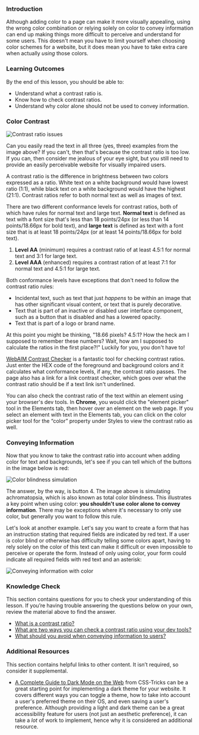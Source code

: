 ### Introduction

Although adding color to a page can make it more visually appealing, using the wrong color combination or relying solely on color to convey information can end up making things more difficult to perceive and understand for some users. This doesn't mean you have to limit yourself when choosing color schemes for a website, but it does mean you have to take extra care when actually *using* those colors.

### Learning Outcomes
By the end of this lesson, you should be able to:

* Understand what a contrast ratio is.
* Know how to check contrast ratios.
* Understand why color alone should not be used to convey information.

### Color Contrast

![Contrast ratio issues](https://user-images.githubusercontent.com/70952936/125673709-dd42bdf0-a4bc-4103-9a1b-e73e6c3bc85b.jpg)

Can you easily read the text in all three (yes, three) examples from the image above? If you can't, then that's because the contrast ratio is too low. If you can, then consider me jealous of your eye sight, but you still need to provide an easily perceivable website for visually impaired users.

A <span id='contrast-ratio'>contrast ratio</span> is the difference in brightness between two colors expressed as a ratio. White text on a white background would have lowest ratio (1:1), while black text on a white background would have the highest (21:1). Contrast ratios refer to both normal text as well as images of text.

There are two different conformance levels for contrast ratios, both of which have rules for normal text and large text. **Normal text** is defined as text with a font size that's less than 18 points/24px (or less than 14 points/18.66px for bold text), and **large text** is defined as text with a font size that is at least 18 points/24px (or at least 14 points/18.66px for bold text).

1. **Level AA** (minimum) requires a contrast ratio of at least 4.5:1 for normal text and 3:1 for large text.
2. **Level AAA** (enhanced) requires a contrast ration of at least 7:1 for normal text and 4.5:1 for large text.

Both conformance levels have exceptions that don't need to follow the contrast ratio rules:

* Incidental text, such as text that just *happens* to be within an image that has other significant visual content, or text that is purely decorative.
* Text that is part of an inactive or disabled user interface component, such as a button that is disabled and has a lowered opacity.
* Text that is part of a logo or brand name.

At this point you might be thinking, "18.66 pixels? 4.5:1? How the heck am I supposed to remember these numbers? Wait, how am I supposed to calculate the ratios in the first place?!" Luckily for you, you don't have to!

[WebAIM Contrast Checker](https://webaim.org/resources/contrastchecker/) is a fantastic tool for checking contrast ratios. Just enter the HEX code of the foreground and background colors and it calculates what conformance levels, if any, the contrast ratio passes. The page also has a link for a link contrast checker, which goes over what the contrast ratio should be if a text link isn't underlined.

You can also check the contrast ratio of the text within an element using your <span id='dev-tools'>browser's dev tools</span>. In **Chrome**, you would click the "element picker" tool in the Elements tab, then hover over an element on the web page. If you select an element with text in the Elements tab, you can click on the color picker tool for the “color” property under Styles to view the contrast ratio as well.

### Conveying Information

Now that you know to take the contrast ratio into account when adding color for text and backgrounds, let's see if you can tell which of the buttons in the image below is red:

![Color blindness simulation](https://user-images.githubusercontent.com/70952936/125673910-66b43803-3228-4920-98f8-80ac063ef344.jpg)

The answer, by the way, is button 4. The image above is simulating achromatopsia, which is also known as total color blindness. This illustrates a key point when using color: <span id='color-information'>**you shouldn't use color alone to convey information**.</span> There may be exceptions where it's necessary to only use color, but generally you want to follow this rule.

Let's look at another example. Let's say you want to create a form that has an instruction stating that required fields are indicated by red text. If a user is color blind or otherwise has difficulty telling some colors apart, having to rely solely on the color of this text can make it difficult or even impossible to perceive or operate the form. Instead of only using color, your form could indicate all required fields with red text and an asterisk:

![Conveying information with color](https://user-images.githubusercontent.com/70952936/125674026-9baafc58-2339-48f4-8b12-892375b87ad7.jpg)

### Knowledge Check
This section contains questions for you to check your understanding of this lesson. If you’re having trouble answering the questions below on your own, review the material above to find the answer.

* <a class='knowledge-check-link' href='#contrast-ratio'>What is a contrast ratio?</a>
* <a class='knowledge-check-link' href='#dev-tools'>What are two ways you can check a contrast ratio using your dev tools?</a>
* <a class='knowledge-check-link' href='#color-information'>What should you avoid when conveying information to users?</a>

### Additional Resources

This section contains helpful links to other content. It isn’t required, so consider it supplemental.

* [A Complete Guide to Dark Mode on the Web](https://css-tricks.com/a-complete-guide-to-dark-mode-on-the-web) from CSS-Tricks can be a great starting point for implementing a dark theme for your website. It covers different ways you can toggle a theme, how to take into account a user's preferred theme on their OS, and even saving a user's preference. Although providing a light and dark theme can be a great accessibility feature for users (not just an aesthetic preference), it can take a *lot* of work to implement, hence why it is considered an additional resource.